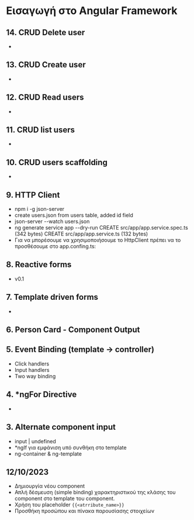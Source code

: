 # Εισαγωγή στο Angular Framework

## 14. CRUD Delete user 

-

## 13. CRUD Create user

-

## 12. CRUD Read users

-

## 11. CRUD list users

-

## 10. CRUD users scaffolding

-

## 9. HTTP Client

- npm i -g json-server
- create users.json from users table, added id field
- json-server --watch users.json
- ng generate service app --dry-run
  CREATE src/app/app.service.spec.ts (342 bytes)
  CREATE src/app/app.service.ts (132 bytes)
- Για να μπορέσουμε να χρησιμοποιήσουμε το HttpClient πρέπει να το 
  προσθέσουμε στο app.confing.ts:

## 8. Reactive forms

- v0.1

## 7. Template driven forms

-

## 6. Person Card - Component Output

## 5. Event Binding (template -> controller)

- Click handlers
- Input handlers
- Two way binding

## 4. *ngFor Directive

- 

## 3. Alternate component input

- input | undefined
- *ngIf για εμφάνιση υπό συνθήκη στο template
- ng-container & ng-template 

## 12/10/2023

- Δημιουργία νέου component
- Απλή δέσμευση (simple binding) χαρακτηριστικού της κλάσης του component στο
template του component.
- Χρήση του placeholder `{{<atrribute_name>}}`
- Προσθήκη προσώπου και πίνακα παρουσίασης στοιχείων